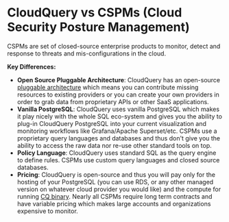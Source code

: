 # CloudQuery vs CSPMs (Cloud Security Posture Management)

CSPMs are set of closed-source enterprise products to monitor, detect and response to threats and mis-configurations in the cloud.

**Key Differences:**

- **Open Source Pluggable Architecture**: CloudQuery has an open-source [pluggable architecture](https://hub.cloudquery.io) which means you can contribute missing resources to existing providers or you can create your own providers in order to grab data from proprietary APIs or other SaaS applications.
- **Vanilla PostgreSQL**: CloudQuery uses vanilla PostgreSQL which makes it play nicely with the whole SQL eco-system and gives you the ability to plug-in CloudQuery PostgreSQL into your current visualization and monitoring workflows like Grafana/Apache Superset/etc. CSPMs use a proprietary query languages and databases and thus don't give you the ability to access the raw data nor re-use other standard tools on top.
- **Policy Language**: CloudQuery uses standard SQL as the query engine to define rules. CSPMs use custom query languages and closed source databases.
- **Pricing**: CloudQuery is open-source and thus you will pay only for the hosting of your PostgreSQL (you can use RDS, or any other managed version on whatever cloud provider you would like) and the compute for running [CQ binary](../deployment). Nearly all CSPMs require long term contracts and have variable pricing which makes large accounts and organizations expensive to monitor.
